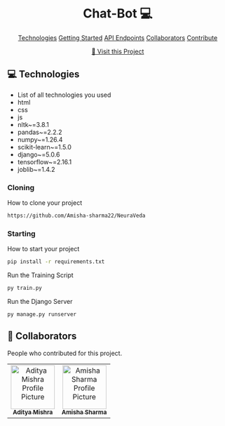                      
<h1 align="center" style="font-weight: bold;">Chat-Bot 💻</h1>

<p align="center">
<a href="#tech">Technologies</a>
<a href="#started">Getting Started</a>
<a href="#routes">API Endpoints</a>
<a href="#colab">Collaborators</a>
<a href="#contribute">Contribute</a> 
</p>


<p align="center"></p>


<p align="center">
<a href="https://github.com/dev-rspl/chat-bot">📱 Visit this Project</a>
</p>
 
<h2 id="technologies">💻 Technologies</h2>

- List of all technologies you used
- html
- css
- js
- nltk~=3.8.1
- pandas~=2.2.2
- numpy~=1.26.4
- scikit-learn~=1.5.0
- django~=5.0.6
- tensorflow~=2.16.1
- joblib~=1.4.2
 
<h3>Cloning</h3>

How to clone your project

```bash
https://github.com/Amisha-sharma22/NeuraVeda
```
 
<h3>Starting</h3>

How to start your project


```bash
pip install -r requirements.txt
```

Run the Training Script

```bash
py train.py
```

Run the Django Server

```bash
py manage.py runserver
```


 
<h2 id="colab">🤝 Collaborators</h2>

<p>People who contributed for this project.</p>
<table>
<tr>

<td align="center">
<a href="https://github.com/iadii">
<img src="https://avatars.githubusercontent.com/u/42762281?v=4" width="100px;" alt="Aditya Mishra Profile Picture"/><br>
<sub>
<b>Aditya Mishra</b>
</sub>
</a>
</td>

<td align="center">
<a href="https://github.com/AmishaSharma12002">
<img src="https://avatars.githubusercontent.com/u/92213190?s=400&u=ddf1fa526b01e375fc43a619ffe00b17df048094&v=4" width="100px;" alt="Amisha Sharma Profile Picture"/><br>
<sub>
<b>Amisha Sharma</b>
</sub>
</a>
</td>

</tr>
</table>
